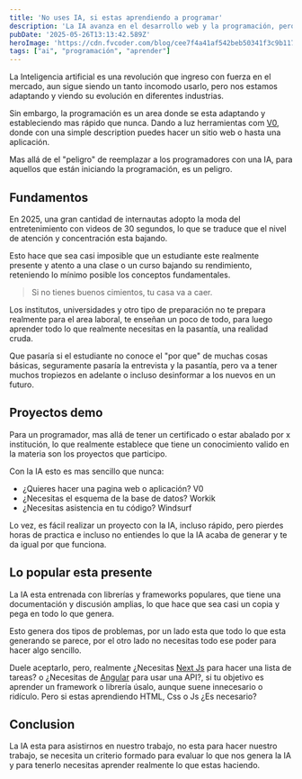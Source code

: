 ```yaml
---
title: 'No uses IA, si estas aprendiendo a programar'
description: 'La IA avanza en el desarrollo web y la programación, pero ¿están los nuevos programadores perdiendo fundamentos clave? Analizamos su impacto real.'
pubDate: '2025-05-26T13:13:42.589Z'
heroImage: 'https://cdn.fvcoder.com/blog/cee7f4a41af542beb50341f3c9b1175f.3x.webp'
tags: ["ai", "programación", "aprender"]
---
```

La Inteligencia artificial es una revolución que 
ingreso con fuerza en el mercado, aun sigue siendo
un tanto incomodo usarlo, pero nos estamos adaptando
y viendo su evolución en diferentes industrias.

Sin embargo, la programación es un area donde se 
esta adaptando y estableciendo mas rápido que nunca.
Dando a luz herramientas com [V0](https://v0.dev/),
donde con una simple description puedes hacer un sitio
web o hasta una aplicación.

Mas allá de el "peligro" de reemplazar a los programadores
con una IA, para aquellos que están iniciando la 
programación, es un peligro.

## Fundamentos
En 2025, una gran cantidad de internautas adopto la 
moda del entretenimiento con videos de 30 segundos, 
lo que se traduce que el nivel de atención y concentración
esta bajando.

Esto hace que sea casi imposible que un estudiante este
realmente presente y atento a una clase o un curso
bajando su rendimiento, reteniendo lo mínimo posible
los conceptos fundamentales.

> Si no tienes buenos cimientos, tu casa va a caer.

Los institutos, universidades y otro tipo de preparación
no te prepara realmente para el area laboral, te enseñan
un poco de todo, para luego aprender todo lo que realmente
necesitas en la pasantía, una realidad cruda.

Que pasaría si el estudiante no conoce el "por que" de 
muchas cosas básicas, seguramente pasaría la entrevista y
la pasantía, pero va a tener muchos tropiezos en adelante o
incluso desinformar a los nuevos en un futuro.

## Proyectos demo
Para un programador, mas allá de tener un certificado o estar
abalado por x institución, lo que realmente establece que 
tiene un conocimiento valido en la materia son los proyectos
que participo.

Con la IA esto es mas sencillo que nunca:
- ¿Quieres hacer una pagina web o aplicación? V0
- ¿Necesitas el esquema de la base de datos? Workik
- ¿Necesitas asistencia en tu código? Windsurf

Lo vez, es fácil realizar un proyecto con la IA, incluso
rápido, pero pierdes horas de practica e incluso no entiendes
lo que la IA acaba de generar y te da igual por que funciona.

## Lo popular esta presente
La IA esta entrenada con librerías y frameworks populares,
que tiene una documentación y discusión amplias, lo que
hace que sea casi un copia y pega en todo lo que genera.

Esto genera dos tipos de problemas, por un lado esta que
todo lo que esta generando se parece, por el otro lado
no necesitas todo ese poder para hacer algo sencillo.

Duele aceptarlo, pero, realmente ¿Necesitas [Next Js](https://nextjs.org/) 
para hacer una lista de tareas? o ¿Necesitas de [Angular](https://angular.dev/)
para usar una API?, si tu objetivo es aprender un framework
o librería úsalo, aunque suene innecesario o ridículo.
Pero si estas aprendiendo HTML, Css o Js ¿Es necesario?

## Conclusion
La IA esta para asistirnos en nuestro trabajo, no esta
para hacer nuestro trabajo, se necesita un criterio
formado para evaluar lo que nos genera la IA y para tenerlo
necesitas aprender realmente lo que estas haciendo. 